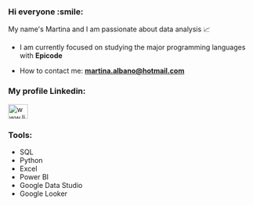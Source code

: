 
<h3 align="left">Hi everyone :smile:</h3>
My name's Martina and I am passionate about data analysis 📈


- I am currently focused on studying the major programming languages ​​with **Epicode**

- How to contact me: **martina.albano@hotmail.com**

<h3 align="left">My profile Linkedin:</h3>
<p align="left">
<a href="https://www.linkedin.com/in/martinalbano" target="blank"><img align="center" src="https://raw.githubusercontent.com/rahuldkjain/github-profile-readme-generator/master/src/images/icons/Social/linked-in-alt.svg" alt="www.linkedin.com/in/martinalbano" height="30" width="40" /></a>


<h3 align="left">Tools:</h3>

- SQL
-  Python
-  Excel
-  Power BI
-  Google Data Studio
-  Google Looker



